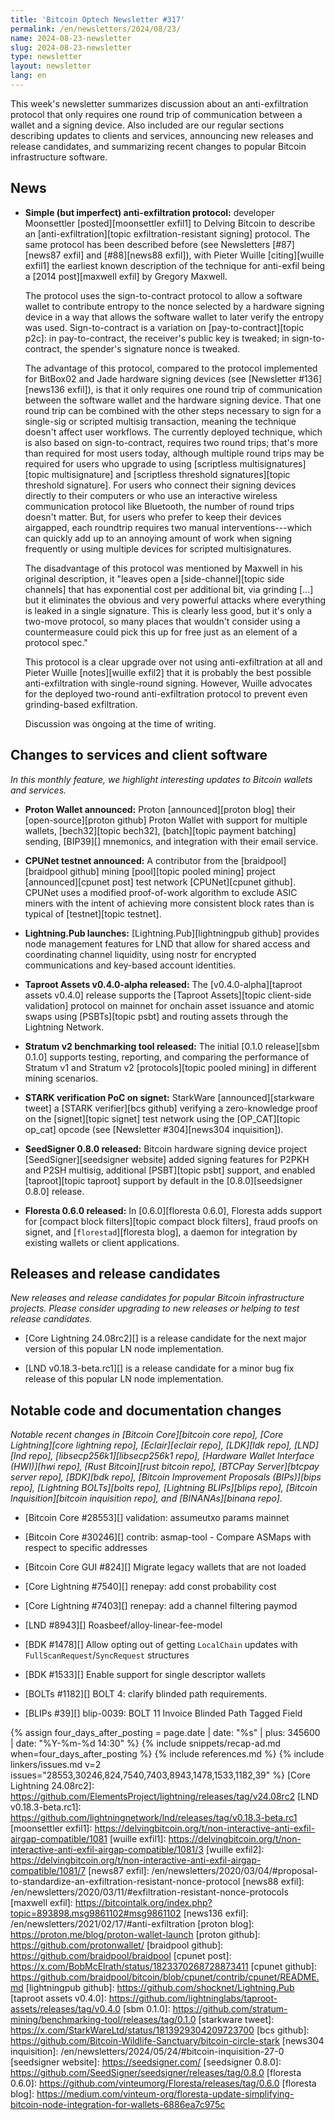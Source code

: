 ```yaml
---
title: 'Bitcoin Optech Newsletter #317'
permalink: /en/newsletters/2024/08/23/
name: 2024-08-23-newsletter
slug: 2024-08-23-newsletter
type: newsletter
layout: newsletter
lang: en
---
```

This week's newsletter summarizes discussion about an anti-exfiltration
protocol that only requires one round trip of communication between
a wallet and a signing device.  Also included are our regular sections
describing updates to clients and services, announcing new releases and
release candidates, and summarizing recent changes to popular Bitcoin
infrastructure software.

## News

- **Simple (but imperfect) anti-exfiltration protocol:** developer
  Moonsettler [posted][moonsettler exfil1] to Delving Bitcoin to describe an
  [anti-exfiltration][topic exfiltration-resistant signing] protocol.
  The same protocol has been described before (see Newsletters
  [#87][news87 exfil] and [#88][news88 exfil]), with Pieter Wuille
  [citing][wuille exfil1] the earliest known description of the
  technique for anti-exfil being a [2014 post][maxwell exfil] by Gregory
  Maxwell.

  The protocol uses the sign-to-contract protocol to allow a software
  wallet to contribute entropy to the nonce selected by a hardware
  signing device in a way that allows the software wallet to later
  verify the entropy was used.  Sign-to-contract is a variation on
  [pay-to-contract][topic p2c]: in pay-to-contract, the receiver's
  public key is tweaked; in sign-to-contract, the spender's signature
  nonce is tweaked.

  The advantage of this protocol, compared to the protocol implemented
  for BitBox02 and Jade hardware signing devices (see [Newsletter
  #136][news136 exfil]), is that it only requires one round trip of
  communication between the software wallet and the hardware signing
  device.  That one round trip can be combined with the other steps
  necessary to sign for a single-sig or scripted multisig transaction,
  meaning the technique doesn't affect user workflows.  The currently
  deployed technique, which is also based on sign-to-contract, requires
  two round trips; that's more than required for most users today,
  although multiple round trips may be required for users who upgrade to
  using [scriptless multisignatures][topic multisignature] and
  [scriptless threshold signatures][topic threshold signature].  For
  users who connect their signing devices directly to their computers or
  who use an interactive wireless communication protocol like Bluetooth,
  the number of round trips doesn't matter.  But, for users who prefer
  to keep their devices airgapped, each roundtrip requires two manual
  interventions---which can quickly add up to an annoying amount of work
  when signing frequently or using multiple devices for scripted
  multisignatures.

  The disadvantage of this protocol was mentioned by Maxwell in his
  original description, it "leaves open a [side-channel][topic side
  channels] that has exponential cost per additional bit, via grinding
  [...] but it eliminates the obvious and very powerful attacks where
  everything is leaked in a single signature.  This is clearly less
  good, but it's only a two-move protocol, so many places that wouldn't
  consider using a countermeasure could pick this up for free just as an
  element of a protocol spec."

  This protocol is a clear upgrade over not using anti-exfiltration at
  all and Pieter Wuille [notes][wuille exfil2] that it is probably the
  best possible anti-exfiltration with single-round signing.
  However, Wuille advocates for the deployed two-round anti-exfiltration
  protocol to prevent even grinding-based exfiltration.

  Discussion was ongoing at the time of writing.

## Changes to services and client software

*In this monthly feature, we highlight interesting updates to Bitcoin
wallets and services.*

- **Proton Wallet announced:**
  Proton [announced][proton blog] their [open-source][proton github] Proton
  Wallet with support for multiple wallets, [bech32][topic bech32],
  [batch][topic payment batching] sending, [BIP39][] mnemonics, and integration with their email service.

- **CPUNet testnet announced:**
  A contributor from the [braidpool][braidpool github] mining [pool][topic
  pooled mining] project [announced][cpunet post] test network [CPUNet][cpunet
  github]. CPUNet uses a modified proof-of-work algorithm to exclude ASIC miners with
  the intent of achieving more consistent block rates than is typical of
  [testnet][topic testnet].

- **Lightning.Pub launches:**
  [Lightning.Pub][lightningpub github] provides node management
  features for LND that allow for shared access and coordinating channel
  liquidity, using nostr for encrypted communications and key-based account
  identities.

- **Taproot Assets v0.4.0-alpha released:**
  The [v0.4.0-alpha][taproot assets v0.4.0] release supports the [Taproot Assets][topic client-side validation]
  protocol on mainnet for onchain asset issuance and atomic swaps using
  [PSBTs][topic psbt] and routing assets through the Lightning Network.

- **Stratum v2 benchmarking tool released:**
  The initial [0.1.0 release][sbm 0.1.0] supports testing, reporting, and comparing
  the performance of Stratum v1 and Stratum v2 [protocols][topic pooled mining] in different mining scenarios.

- **STARK verification PoC on signet:**
  StarkWare [announced][starkware tweet] a [STARK verifier][bcs github]
  verifying a zero-knowledge proof on the [signet][topic signet] test network
  using the [OP_CAT][topic op_cat] opcode (see [Newsletter #304][news304 inquisition]).

- **SeedSigner 0.8.0 released:**
  Bitcoin hardware signing device project [SeedSigner][seedsigner website] added
  signing features for P2PKH and P2SH multisig, additional [PSBT][topic psbt]
  support, and enabled [taproot][topic taproot] support by default in the
  [0.8.0][seedsigner 0.8.0] release.

- **Floresta 0.6.0 released:**
  In [0.6.0][floresta 0.6.0], Floresta adds support for [compact block
  filters][topic compact block filters], fraud proofs on signet, and
  [`florestad`][floresta blog], a daemon for integration by existing wallets or client applications.

## Releases and release candidates

*New releases and release candidates for popular Bitcoin infrastructure
projects.  Please consider upgrading to new releases or helping to test
release candidates.*

- [Core Lightning 24.08rc2][] is a release candidate for the next major
  version of this popular LN node implementation.

- [LND v0.18.3-beta.rc1][] is a release candidate for a minor bug fix
  release of this popular LN node implementation.

## Notable code and documentation changes

_Notable recent changes in [Bitcoin Core][bitcoin core repo], [Core
Lightning][core lightning repo], [Eclair][eclair repo], [LDK][ldk repo],
[LND][lnd repo], [libsecp256k1][libsecp256k1 repo], [Hardware Wallet
Interface (HWI)][hwi repo], [Rust Bitcoin][rust bitcoin repo], [BTCPay
Server][btcpay server repo], [BDK][bdk repo], [Bitcoin Improvement
Proposals (BIPs)][bips repo], [Lightning BOLTs][bolts repo],
[Lightning BLIPs][blips repo], [Bitcoin Inquisition][bitcoin inquisition
repo], and [BINANAs][binana repo]._

- [Bitcoin Core #28553][] validation: assumeutxo params mainnet

- [Bitcoin Core #30246][] contrib: asmap-tool - Compare ASMaps with respect to specific addresses

- [Bitcoin Core GUI #824][] Migrate legacy wallets that are not loaded

- [Core Lightning #7540][] renepay: add const probability cost

- [Core Lightning #7403][] renepay: add a channel filtering paymod

- [LND #8943][] Roasbeef/alloy-linear-fee-model <!-- mainly looking for a mention of Alloy and how it could be useful to other Bitcoin projects; probably only need a short mention of the fee function bug fix -->

- [BDK #1478][] Allow opting out of getting `LocalChain` updates with `FullScanRequest`/`SyncRequest` structures

- [BDK #1533][] Enable support for single descriptor wallets

- [BOLTs #1182][] BOLT 4: clarify blinded path requirements.

- [BLIPs #39][] blip-0039: BOLT 11 Invoice Blinded Path Tagged Field

{% assign four_days_after_posting = page.date | date: "%s" | plus: 345600 | date: "%Y-%m-%d 14:30" %}
{% include snippets/recap-ad.md when=four_days_after_posting %}
{% include references.md %}
{% include linkers/issues.md v=2 issues="28553,30246,824,7540,7403,8943,1478,1533,1182,39" %}
[Core Lightning 24.08rc2]: https://github.com/ElementsProject/lightning/releases/tag/v24.08rc2
[LND v0.18.3-beta.rc1]: https://github.com/lightningnetwork/lnd/releases/tag/v0.18.3-beta.rc1
[moonsettler exfil1]: https://delvingbitcoin.org/t/non-interactive-anti-exfil-airgap-compatible/1081
[wuille exfil1]: https://delvingbitcoin.org/t/non-interactive-anti-exfil-airgap-compatible/1081/3
[wuille exfil2]: https://delvingbitcoin.org/t/non-interactive-anti-exfil-airgap-compatible/1081/7
[news87 exfil]: /en/newsletters/2020/03/04/#proposal-to-standardize-an-exfiltration-resistant-nonce-protocol
[news88 exfil]: /en/newsletters/2020/03/11/#exfiltration-resistant-nonce-protocols
[maxwell exfil]: https://bitcointalk.org/index.php?topic=893898.msg9861102#msg9861102
[news136 exfil]: /en/newsletters/2021/02/17/#anti-exfiltration
[proton blog]: https://proton.me/blog/proton-wallet-launch
[proton github]: https://github.com/protonwallet/
[braidpool github]: https://github.com/braidpool/braidpool
[cpunet post]: https://x.com/BobMcElrath/status/1823370268728873411
[cpunet github]: https://github.com/braidpool/bitcoin/blob/cpunet/contrib/cpunet/README.md
[lightningpub github]: https://github.com/shocknet/Lightning.Pub
[taproot assets v0.4.0]: https://github.com/lightninglabs/taproot-assets/releases/tag/v0.4.0
[sbm 0.1.0]: https://github.com/stratum-mining/benchmarking-tool/releases/tag/0.1.0
[starkware tweet]: https://x.com/StarkWareLtd/status/1813929304209723700
[bcs github]: https://github.com/Bitcoin-Wildlife-Sanctuary/bitcoin-circle-stark
[news304 inquisition]: /en/newsletters/2024/05/24/#bitcoin-inquisition-27-0
[seedsigner website]: https://seedsigner.com/
[seedsigner 0.8.0]: https://github.com/SeedSigner/seedsigner/releases/tag/0.8.0
[floresta 0.6.0]: https://github.com/vinteumorg/Floresta/releases/tag/0.6.0
[floresta blog]: https://medium.com/vinteum-org/floresta-update-simplifying-bitcoin-node-integration-for-wallets-6886ea7c975c

